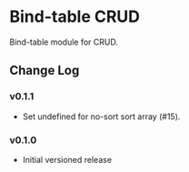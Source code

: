 Bind-table CRUD
===============

Bind-table module for CRUD.


## Change Log

### v0.1.1
 - Set undefined for no-sort sort array (#15).

### v0.1.0
 - Initial versioned release

